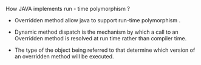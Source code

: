 How JAVA implements run - time polymorphism ?


- Overridden method allow java to support run-time polymorphism .

- Dynamic method dispatch is the mechanism by which a call to an Overridden method is resolved at run time rather than compiler
  time.

- The type of the object being referred to that determine which version of an overridden method will be executed.

